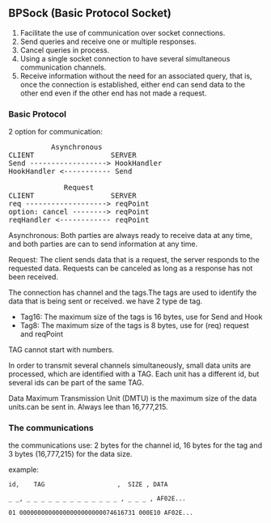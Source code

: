 ## BPSock (Basic Protocol Socket)

1) Facilitate the use of communication over socket connections.
2) Send queries and receive one or multiple responses.
3) Cancel queries in process.
4) Using a single socket connection to have several simultaneous communication channels.
5) Receive information without the need for an associated query, that is, once the connection is established, either end can send data to the other end even if the other end has not made a request.

### Basic Protocol

2 option for communication:
<pre>
          Asynchronous
CLIENT                  SERVER
Send ------------------> HookHandler
HookHandler <----------- Send

             Request
CLIENT                  SERVER
req -------------------> reqPoint
option: cancel --------> reqPoint
reqHandler <------------ reqPoint
</pre>

Asynchronous: 
Both parties are always ready to receive data at any time, and both parties are can  to send information at any time.

Request: The client sends data that is a request, the server responds to the requested data. Requests can be canceled as long as a response has not been received.

The connection has channel and the tags.The tags are used to identify the data that is being sent or received.
we have 2 type de tag.

- Tag16: The maximum size of the tags is 16 bytes, use for Send and Hook
- Tag8: The maximum size of the tags is 8 bytes, use for (req) request  and reqPoint

 TAG cannot start with numbers.

In order to transmit several channels simultaneously, small data units are processed, which are identified with a TAG. Each unit has a different id, but several ids can be part of the same TAG.

Data Maximum Transmission Unit (DMTU) is the maximum size of the data units.can be sent in. Always lee than 16,777,215.

### The communications

 the communications use:
  2 bytes for the channel id,
 16 bytes for the tag and
 3 bytes (16,777,215) for the data size.

example:
```
id,    TAG                    ,  SIZE , DATA

_ _, _ _ _ _ _ _ _ _ _ _ _ _ _ , _ _ _ , AF02E...

01 00000000000000000000000074616731 000E10 AF02E...
```

